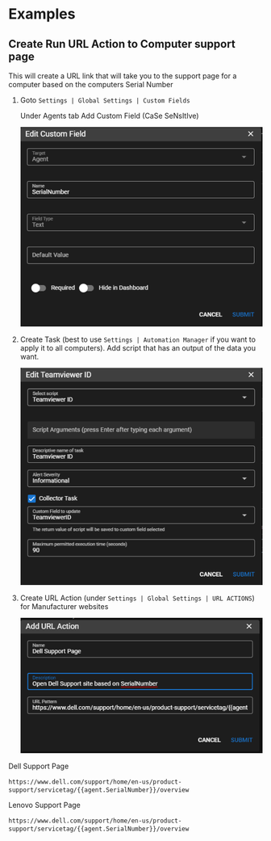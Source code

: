 # Examples

## Create Run URL Action to Computer support page

This will create a URL link that will take you to the support page for a computer based on the computers Serial Number

1. Goto `Settings | Global Settings | Custom Fields` 
    
    Under Agents tab Add Custom Field (CaSe SeNsItIve)

    ![Custom Field](../images/example1_customfield.png)

2. Create Task (best to use `Settings | Automation Manager` if you want to apply it to all computers). Add script that has an output of the data you want.

    ![Collector Script](../images/example1_taskcollectorscript.png)

3. Create URL Action (under `Settings | Global Settings | URL ACTIONS`) for Manufacturer websites

    ![URL Actions](../images/example1_urlaction.png)

Dell Support Page

```
https://www.dell.com/support/home/en-us/product-support/servicetag/{{agent.SerialNumber}}/overview
```

Lenovo  Support Page

```
https://www.dell.com/support/home/en-us/product-support/servicetag/{{agent.SerialNumber}}/overview
```